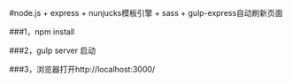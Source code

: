 #node.js + express + nunjucks模板引擎 + sass + gulp-express自动刷新页面

###1，npm install

###2，gulp server 启动

###3，浏览器打开http://localhost:3000/

